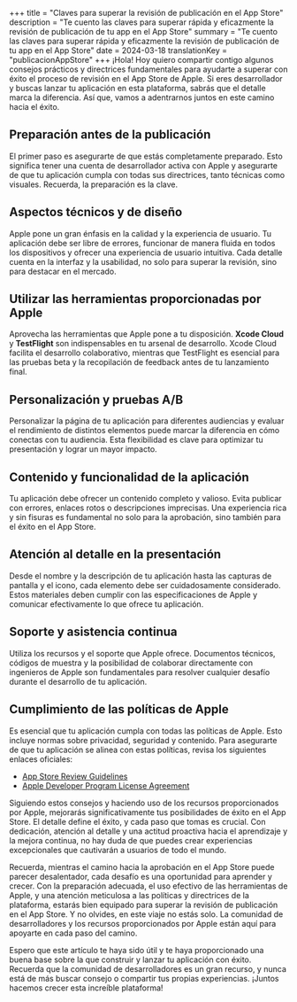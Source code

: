 +++
title = "Claves para superar la revisión de publicación en el App Store"
description = "Te cuento las claves para superar rápida y eficazmente la revisión de publicación de tu app en el App Store"
summary = "Te cuento las claves para superar rápida y eficazmente la revisión de publicación de tu app en el App Store"
date = 2024-03-18
translationKey = "publicacionAppStore"
+++
¡Hola! Hoy quiero compartir contigo algunos consejos prácticos y directrices fundamentales para ayudarte a superar con éxito el proceso de revisión en el App Store de Apple. Si eres desarrollador y buscas lanzar tu aplicación en esta plataforma, sabrás que el detalle marca la diferencia. Así que, vamos a adentrarnos juntos en este camino hacia el éxito.

## Preparación antes de la publicación

El primer paso es asegurarte de que estás completamente preparado. Esto significa tener una cuenta de desarrollador activa con Apple y asegurarte de que tu aplicación cumpla con todas sus directrices, tanto técnicas como visuales. Recuerda, la preparación es la clave.

## Aspectos técnicos y de diseño

Apple pone un gran énfasis en la calidad y la experiencia de usuario. Tu aplicación debe ser libre de errores, funcionar de manera fluida en todos los dispositivos y ofrecer una experiencia de usuario intuitiva. Cada detalle cuenta en la interfaz y la usabilidad, no solo para superar la revisión, sino para destacar en el mercado.

## Utilizar las herramientas proporcionadas por Apple

Aprovecha las herramientas que Apple pone a tu disposición. **Xcode Cloud** y **TestFlight** son indispensables en tu arsenal de desarrollo. Xcode Cloud facilita el desarrollo colaborativo, mientras que TestFlight es esencial para las pruebas beta y la recopilación de feedback antes de tu lanzamiento final.

## Personalización y pruebas A/B

Personalizar la página de tu aplicación para diferentes audiencias y evaluar el rendimiento de distintos elementos puede marcar la diferencia en cómo conectas con tu audiencia. Esta flexibilidad es clave para optimizar tu presentación y lograr un mayor impacto.

## Contenido y funcionalidad de la aplicación

Tu aplicación debe ofrecer un contenido completo y valioso. Evita publicar con errores, enlaces rotos o descripciones imprecisas. Una experiencia rica y sin fisuras es fundamental no solo para la aprobación, sino también para el éxito en el App Store.

## Atención al detalle en la presentación

Desde el nombre y la descripción de tu aplicación hasta las capturas de pantalla y el icono, cada elemento debe ser cuidadosamente considerado. Estos materiales deben cumplir con las especificaciones de Apple y comunicar efectivamente lo que ofrece tu aplicación.

## Soporte y asistencia continua

Utiliza los recursos y el soporte que Apple ofrece. Documentos técnicos, códigos de muestra y la posibilidad de colaborar directamente con ingenieros de Apple son fundamentales para resolver cualquier desafío durante el desarrollo de tu aplicación.

## Cumplimiento de las políticas de Apple

Es esencial que tu aplicación cumpla con todas las políticas de Apple. Esto incluye normas sobre privacidad, seguridad y contenido. Para asegurarte de que tu aplicación se alinea con estas políticas, revisa los siguientes enlaces oficiales:
- [App Store Review Guidelines](https://developer.apple.com/app-store/review/guidelines/)
- [Apple Developer Program License Agreement](https://developer.apple.com/support/terms/)

Siguiendo estos consejos y haciendo uso de los recursos proporcionados por Apple, mejorarás significativamente tus posibilidades de éxito en el App Store. El detalle define el éxito, y cada paso que tomas es crucial. Con dedicación, atención al detalle y una actitud proactiva hacia el aprendizaje y la mejora continua, no hay duda de que puedes crear experiencias excepcionales que cautivarán a usuarios de todo el mundo.

Recuerda, mientras el camino hacia la aprobación en el App Store puede parecer desalentador, cada desafío es una oportunidad para aprender y crecer. Con la preparación adecuada, el uso efectivo de las herramientas de Apple, y una atención meticulosa a las políticas y directrices de la plataforma, estarás bien equipado para superar la revisión de publicación en el App Store. Y no olvides, en este viaje no estás solo. La comunidad de desarrolladores y los recursos proporcionados por Apple están aquí para apoyarte en cada paso del camino.

Espero que este artículo te haya sido útil y te haya proporcionado una buena base sobre la que construir y lanzar tu aplicación con éxito. Recuerda que la comunidad de desarrolladores es un gran recurso, y nunca está de más buscar consejo o compartir tus propias experiencias. ¡Juntos hacemos crecer esta increíble plataforma!